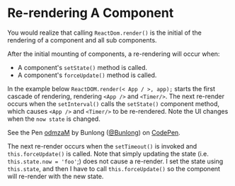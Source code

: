 # Re-rendering A Component

You would realize that calling `ReactDom.render()` is the initial of the rendering of a component and all sub components.

After the initial mounting of components, a re-rendering will occur when:

* A component's `setState()` method is called.
* A component's `forceUpdate()` method is called.

In the example below `ReactDOM.render(< App / >, app);` starts the first cascade of rendering, rendering `<App />` and `<Timer/>`. The next re-render occurs when the `setInterval()` calls the `setState()` component method, which causes `<App />` and `<Timer/>` to be re-rendered. Note the UI changes when the `now state` is changed.

<p data-height="265" data-theme-id="dark" data-slug-hash="odmzaM" data-default-tab="js,result" data-user="Bunlong" data-embed-version="2" data-pen-title="odmzaM" class="codepen">See the Pen <a href="https://codepen.io/Bunlong/pen/odmzaM/">odmzaM</a> by Bunlong (<a href="https://codepen.io/Bunlong">@Bunlong</a>) on <a href="https://codepen.io">CodePen</a>.</p>
<script async src="https://static.codepen.io/assets/embed/ei.js"></script>

The next re-render occurs when the `setTimeout()` is invoked and `this.forceUpdate()` is called. Note that simply updating the state (i.e. `this.state.now = 'foo'`;) does not cause a re-render. I set the state using `this.state`, and then I have to call `this.forceUpdate()` so the component will re-render with the new state.